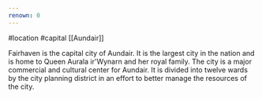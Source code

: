 ```yaml
---
renown: 0
---
```

#location #capital [[Aundair]]

Fairhaven is the capital city of Aundair. It is the largest city in the nation and is home to Queen Aurala ir'Wynarn and her royal family. The city is a major commercial and cultural center for Aundair. It is divided into twelve wards by the city planning district in an effort to better manage the resources of the city.